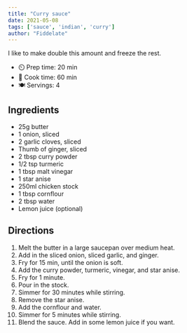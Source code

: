 ```yaml
---
title: "Curry sauce"
date: 2021-05-08
tags: ['sauce', 'indian', 'curry']
author: "Fiddelate"
---
```


I like to make double this amount and freeze the rest.

- ⏲️ Prep time: 20 min
- 🍳 Cook time: 60 min
- 🍽️ Servings: 4

## Ingredients

- 25g butter
- 1 onion, sliced
- 2 garlic cloves, sliced
- Thumb of ginger, sliced
- 2 tbsp curry powder
- 1/2 tsp turmeric
- 1 tbsp malt vinegar
- 1 star anise
- 250ml chicken stock
- 1 tbsp cornflour
- 2 tbsp water
- Lemon juice (optional)

## Directions

1. Melt the butter in a large saucepan over medium heat.
2. Add in the sliced onion, sliced garlic, and ginger.
3. Fry for 15 min, until the onion is soft.
4. Add the curry powder, turmeric, vinegar, and star anise.
5. Fry for 1 minute.
6. Pour in the stock.
7. Simmer for 30 minutes while stirring.
8. Remove the star anise.
9. Add the cornflour and water.
10. Simmer for 5 minutes while stirring.
11. Blend the sauce. Add in some lemon juice if you want.
